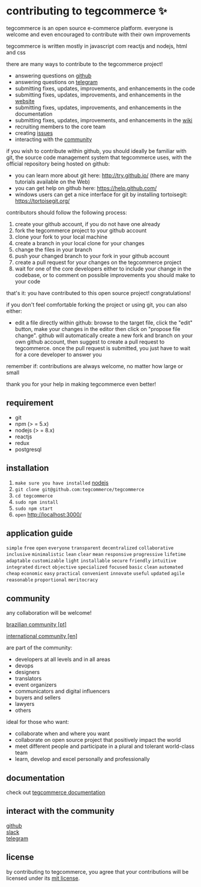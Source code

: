 # contributing to tegcommerce ✨

tegcommerce is an open source e-commerce platform. everyone is welcome and even encouraged to contribute with their own improvements

tegcommerce is written mostly in javascript com reactjs and nodejs, html and css

there are many ways to contribute to the tegcommerce project!

- answering questions on [github](https://github.com/tegcommerce)
- answering questions on [telegram](https://t.me/tegcommerce)
- submitting fixes, updates, improvements, and enhancements in the code
- submitting fixes, updates, improvements, and enhancements in the [website](https://github.com/tegcommerce/tegcommerce-website)
- submitting fixes, updates, improvements, and enhancements in the documentation
- submitting fixes, updates, improvements, and enhancements in the [wiki](https://github.com/tegcommerce/tegcommerce-wiki)
- recruiting members to the core team
- creating [issues](https://github.com/tegcommerce/tegcommerce/issues)
- interacting with the [community](https://t.me/tegcommerce)

if you wish to contribute within github, you should ideally be familiar with git, the source code management system that tegcommerce uses, with the official repository being hosted on github:
* you can learn more about git here: http://try.github.io/ (there are many tutorials available on the Web)
* you can get help on github here: https://help.github.com/
* windows users can get a nice interface for git by installing tortoisegit: https://tortoisegit.org/

contributors should follow the following process:
1. create your github account, if you do not have one already
2. fork the tegcommerce project to your github account
3. clone your fork to your local machine
4. create a branch in your local clone for your changes
5. change the files in your branch
6. push your changed branch to your fork in your github account
7. create a pull request for your changes on the tegcommerce project
8. wait for one of the core developers either to include your change in the codebase, or to comment on possible improvements you should make to your code

that's it: you have contributed to this open source project! congratulations!

if you don't feel comfortable forking the project or using git, you can also either:
* edit a file directly within github: browse to the target file, click the "edit" button, make your changes in the editor then click on "propose file change". github will automatically create a new fork and branch on your own github account, then suggest to create a pull request to tegcommerce. once the pull request is submitted, you just have to wait for a core developer to answer you

remember if: contributions are always welcome, no matter how large or small

thank you for your help in making tegcommerce even better!

## requirement
* git
* npm (> = 5.x)
* nodejs (> = 8.x)
* reactjs
* redux
* postgresql

## installation
1. `make sure you have installed` [nodejs](https://nodejs.org/en/download/) 
1. `git clone git@github.com:tegcommerce/tegcommerce`
1. `cd tegcommerce`
1. `sudo npm install`
1. `sudo npm start`
1. `open` [http://localhost:3000/](http://localhost:3000)

## application guide
`simple` `free` `open` `everyone` `transparent` `decentralized` `collaborative` `inclusive` `minimalistic` `lean` `clear` `mean` `responsive` `progressive` `lifetime` `adaptable` `customizable` `light` `installable` `secure` `friendly` `intuitive` `integrated` `direct` `objective` `specialized` `focused` `basic` `clean` `automated` `cheap` `economic` `easy` `practical` `convenient` `innovate` `useful` `updated` `agile` `reasonable` `proportional` `meritocracy`

## community

any collaboration will be welcome!

[brazilian community [pt]](https://t.me/tegcommerce)

[international community [en]](https://t.me/tegcommerce_en)

are part of the community:
* developers at all levels and in all areas
* devops
* designers
* translators
* event organizers
* communicators and digital influencers
* buyers and sellers
* lawyers
* others

ideal for those who want:

* collaborate when and where you want
* collaborate on open source project that positively impact the world
* meet different people and participate in a plural and tolerant world-class team
* learn, develop and excel personally and professionally

## documentation
check out [tegcommerce documentation](https://tegcommerce.org/documentation/)

## interact with the community

[github](https://www.github.com/tegcommerce)<br />
[slack](https://join.slack.com/t/tegcommerce/shared_invite/enQtNjIzNDYxNTU4OTYwLWE2YTkxODg1ZDQxMDljMjAzNmVmNTNiOWFkOWZiNDk3NzcxZTQ0YjU4MDkxOTJlZDgzOGUzOTExYzUzNTFhYjI)<br />
[telegram](http://t.me/tegcommerce)

## license

by contributing to tegcommerce, you agree that your contributions will be licensed
under its [mit license](https://opensource.org/licenses/MIT).
